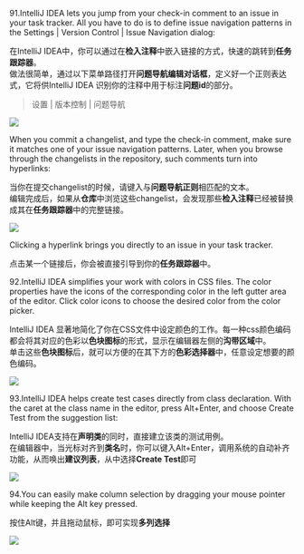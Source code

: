 
91.IntelliJ IDEA lets you jump from your check-in comment to an issue in your task tracker. 
All you have to do is to define issue navigation patterns in the Settings | Version Control | Issue Navigation dialog: 

在IntelliJ IDEA中，你可以通过在**检入注释**中嵌入链接的方式，快速的跳转到**任务跟踪器**。<br/>
做法很简单，通过以下菜单路径打开**问题导航编辑对话框**，定义好一个正则表达式，它将供IntelliJ IDEA 识别你的注释中用于标注**问题id**的部分。
> 设置 | 版本控制  | 问题导航



![](https://github.com/iammarine30/idea-tips-zh/blob/master/pic/91-1.png)
 
When you commit a changelist, and type the check-in comment, make sure it matches one of your issue navigation patterns. Later, when you browse through the changelists in the repository, such comments turn into hyperlinks: 


当你在提交changelist的时候，请键入与**问题导航正则**相匹配的文本。<br/>
编辑完成后，如果从**仓库**中浏览这些changelist，会发现那些**检入注释**已经被替换成其在**任务跟踪器**中的完整链接。


![](https://github.com/iammarine30/idea-tips-zh/blob/master/pic/91-2.png)
 
Clicking a hyperlink brings you directly to an issue in your task tracker. 

点击某一个链接后，你会被直接引导到你的**任务跟踪器**中。



 92.IntelliJ IDEA simplifies your work with colors in CSS files. The color properties have the icons of the corresponding color in the left gutter area of the editor. 
Click color icons to choose the desired color from the color picker. 

IntelliJ IDEA 显著地简化了你在CSS文件中设定颜色的工作。每一种css颜色编码都会将其对应的色彩以**色块图标**的形式，显示在编辑器左侧的**沟带区域**中。<br/>
单击这些**色块图标**后，就可以方便的在其下方的**色彩选择器**中，任意设定想要的颜色编码。

 
![](https://github.com/iammarine30/idea-tips-zh/blob/master/pic/92.png)

 93.IntelliJ IDEA helps create test cases directly from class declaration. With the caret at the class name in the editor, press Alt+Enter, and choose Create Test from the suggestion list: 

 IntelliJ IDEA支持在**声明类**的同时，直接建立该类的测试用例。<br/>
在编辑器中，当光标对齐到**类名**时，你可以键入Alt+Enter，调用系统的自动补齐功能，从而唤出**建议列表**，从中选择**Create Test**即可


![](https://github.com/iammarine30/idea-tips-zh/blob/master/pic/93.png)


94.You can easily make column selection by dragging your mouse pointer while keeping the Alt key pressed.

按住Alt键，并且拖动鼠标，即可实现**多列选择**

![](https://github.com/iammarine30/idea-tips-zh/blob/master/pic/94.png)
